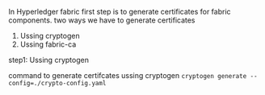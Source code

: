 In Hyperledger fabric first step is to generate certificates for fabric components. two ways we have to generate certificates 
  1. Ussing cryptogen
  2. Ussing fabric-ca

step1: Ussing cryptogen   

command to generate certifcates ussing cryptogen 
` cryptogen generate --config=./crypto-config.yaml `